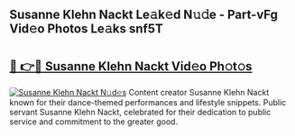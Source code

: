 ## Susanne Klehn Nackt Le𝚊k𝚎d N𝚞𝚍e - Part-vFg Vid𝚎o Photos Le𝚊ks snf5T

# <h2><a href="http://fb00pv.evod.top/?m=Susanne+Klehn+Nackt">🔗 👉🔴 Susanne Klehn Nackt Vid𝚎o Ph𝚘t𝚘s</a></h2>

[![Susanne Klehn Nackt N𝚞d𝚎s](https://i.imgur.com/8V9OHl7.gif)](http://fb00pv.evod.top/?m=Susanne+Klehn+Nackt)
Content creator Susanne Klehn Nackt known for their dance-themed performances and lifestyle snippets. Public servant Susanne Klehn Nackt, celebrated for their dedication to public service and commitment to the greater good. 
